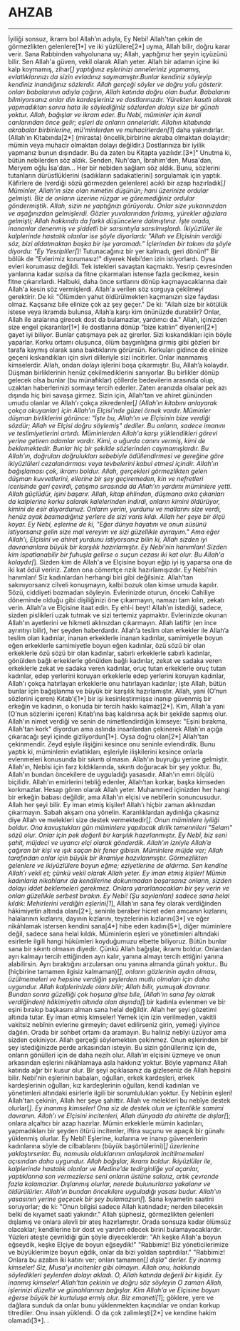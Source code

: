 # AHZAB
---
İyiliği sonsuz, ikramı bol Allah’ın adıyla,
Ey Nebi! Allah'tan çekin de görmezlikten gelenlere[1*] ve iki yüzlülere[2*] uyma, Allah bilir, doğru karar verir.
Sana Rabbinden vahyolunana uy; Allah, yaptığınız her şeyin içyüzünü bilir.
Sen Allah'a güven, vekil olarak Allah yeter.
Allah bir adamın içine iki kalp koymamış, zihar[*] yaptığınız eşlerinizi anneleriniz yapmamış, evlatlıklarınızı da sizin evladınız saymamıştır.Bunlar kendiniz söyleyip kendiniz inandığınız sözlerdir. Allah gerçeği söyler ve doğru yolu gösterir.
onları babalarının adıyla çağırın, Allah katında doğru olan budur. Babalarını bilmiyorsanız onlar din kardeşleriniz ve dostlarınızdır. Yürekten kasıtlı olarak yapmadıktan sonra hata ile söylediğiniz sözlerden dolayı size bir günah yoktur. Allah, bağışlar ve ikram eder.
Bu Nebi, müminler için kendi canlarından önce gelir; eşleri de onların anneleridir. Allahın kitabında akrabalar birbirlerine, mü'minlerden ve muhacirlerden[1*] daha yakındırlar. (Allah'ın Kitabında[2*] (mirasta) öncelik,birbirine akraba olmaktan dolayıdır; mümin veya muhacir olmaktan dolayı değildir.) Dostlarınıza bir iyilik yapmanız bunun dışındadır. Bu da zaten bu Kitapta yazılıdır.[3*]"
Unutma ki, bütün nebilerden söz aldık. Senden, Nuh'dan, İbrahim'den, Musa'dan, Meryem oğlu İsa'dan... Her bir nebiden sağlam söz aldık.
Bunu, sözlerini tutanların dürüstlüklerini (sadıkların sadakatlerini) sorgulamak için yaptık. Kâfirlere de (verdiği sözü görmezden gelenlere) acıklı bir azap hazırladık[*]
Müminler, Allah'ın size olan nimetini düşünün; hani üzerinize ordular gelmişti. Biz de onların üzerine rüzgar ve göremediğiniz ordular göndermiştik. Allah, sizin ne yaptığnızı görüyordu.
Onlar size yukarınızdan ve aşağınızdan gelmişlerdi. Gözler yuvalarından fırlamış, yürekler ağızlara gelmişti; Allah hakkında da farklı düşüncelere dalmıştınız.
İşte orada, inananlar denenmiş ve şiddetli bir sarsıntıyla sarsılmışlardı.
İkiyüzlüler ile kalplerinde hastalık olanlar ise şöyle diyorlardı: "Allah ve Elçisinin verdiği söz, bizi aldatmaktan başka bir işe yaramadı.”
İçlerinden bir takımı da şöyle diyordu: "Ey Yesripliler[*]!  Tutunacağınız bir yer kalmadı, geri dönün!" Bir bölük de "Evlerimiz korumasız!" diyerek Nebi’den izin istiyorlardı. Oysa evleri korumasız değildi. Tek istekleri savaştan kaçmaktı.
Yesrip çevresinden yanlarına kadar sızılsa da fitne çıkarmaları istense fazla gecikmez, kesin fitne çıkarırlardı.
Halbuki, daha önce sırtlarını dönüp kaçmayacaklarına dair Allah'a kesin söz vermişlerdi. Allah'a verilen söz sorguya çekilmeyi gerektirir.
De ki: "Ölümden yahut öldürülmekten kaçmanızın size faydası olmaz. Kaçsanız bile elinize çok az şey geçer."
De ki: "Allah size bir kötülük istese veya ikramda bulunsa, Allah’a karşı kim önünüzde durabilir? Onlar, Allah ile aralarına girecek dost da bulamazlar, yardımcı da."
Allah, içinizden size engel çıkaranlar[1*] ile dostlarına dönüp “bize katılın” diyenleri[2*] gayet iyi biliyor. Bunlar çatışmaya pek az girerler.
Sizi kıskandıkları için böyle yaparlar. Korku ortamı oluşunca, ölüm baygınlığına girmiş gibi gözleri bir tarafa kaymış olarak sana baktıklarını görürsün. Korkuları gidince de elinize geçeni kıskandıkları için sivri dilleriyle sizi incitirler. Onlar inanmamış kimselerdir. Allah, ondan dolayı işlerini boşa çıkarmıştır. Bu, Allah’a kolaydır.
Düşman birliklerinin henüz çekilmediklerini sanıyorlar. Bu birlikler dönüp gelecek olsa bunlar (bu münafıklar) çöllerde bedevilerin arasında olup, uzaktan haberlerinizi sormayı tercih ederler. Zaten aranızda olsalar pek azı dışında hiç biri savaşa girmez.
Sizin için, Allah'tan ve ahiret gününden umudu olanlar ve Allah'ı çokça zikredenler[*] (Allah’ın kitabını anlayarak çokça okuyanlar) için Allah’ın Elçisi’nde güzel örnek vardır.
Müminler düşman birliklerini görünce: "İşte bu, Allah’ın ve Elçisinin bize verdiği sözdür; Allah ve Elçisi doğru söylemiş" dediler. Bu onların, sadece imanını ve teslimiyetlerini artırdı.
Müminlerden Allah'a karşı yüklendikleri görevi yerine getiren adamlar vardır. Kimi, o uğurda canını vermiş, kimi de beklemektedir. Bunlar hiç bir şekilde sözlerinden caymamışlardır.
Bu Allah’ın, doğruları doğrulukları sebebiyle ödüllendirmesi ve gereğine göre ikiyüzlüleri cezalandırması veya tevbelerini kabul etmesi içindir. Allah’ın bağışlaması çok, ikramı boldur.
Allah, gerçekleri görmezlikten gelen düşman kuvvetlerini, ellerine bir şey geçiremeden, kin ve nefretleri icerisinde geri çevirdi, çatışma sırasında da Allah’ın yardımı müminlere yetti. Allah güçlüdür, işini başarır.
Allah, kitap ehlinden, düşmana arka çıkanları da kalplerine korku salarak kalelerinden indirdi, onların kimini öldürüyor, kimini de esir alıyordunuz.
Onların yerini, yurdunu ve mallarını size verdi, henüz ayak basmadığınız yerlere de sizi varis kıldı. Allah her şeye bir ölçü koyar.
Ey Nebi, eşlerine de ki, "Eğer dünya hayatını ve onun süsünü istiyorsanız gelin size mal vereyim ve sizi güzellikle ayırayım."
Ama eğer Allah'ı, Elçisini ve ahiret yurdunu istiyorsanız bilin ki, Allah sizden iyi davrananlara büyük bir karşılık hazırlamıştır.
Ey Nebi’nin hanımları! Sizden kim ispatlanabilir bir fuhuşla gelirse o suçun cezası iki kat olur. Bu Allah'a kolaydır[*].
Sizden kim de Allah'a ve Elçisine boyun eğip iyi iş yaparsa ona da iki kat ödül veririz. Zaten ona cömertçe rızık hazırlamışızdır.
Ey Nebi’nin hanımları! Siz kadınlardan herhangi biri gibi değilsiniz. Allah'tan sakınıyorsanız cilveli konuşmayın, kalbi bozuk olan kimse umuda kapılır. Sözü, ciddiyeti bozmadan söyleyin.
Evlerinizde oturun, önceki Cahiliye döneminde olduğu gibi dişiliğinizi öne çıkarmayın, namazı tam kılın, zekatı verin. Allah'a ve Elçisine itaat edin. Ey ehl-i beyt! Allah’ın istediği, sadece, sizden pislikleri uzak tutmak ve sizi tertemiz yapmaktır.
Evlerinizde okunan Allah'ın ayetlerini ve hikmeti aklınızdan çıkarmayın. Allah latiftir (en ince ayrıntıyı bilir), her şeyden haberdardır.
Allah’a teslim olan erkekler ile Allah’a teslim olan kadınlar, inanan erkeklerle inanan kadınlar, samimiyetle boyun eğen erkeklerle samimiyetle boyun eğen kadınlar, özü sözü bir olan erkeklerle özü sözü bir olan kadınlar, sabırlı erkeklerle sabırlı kadınlar, gönülden bağlı erkeklerle gönülden bağlı kadınlar, zekat ve sadaka veren erkeklerle zekat ve sadaka veren kadınlar, oruç tutan erkeklerle oruç tutan kadınlar, edep yerlerini koruyan erkeklerle edep yerlerini koruyan kadınlar, Allah'ı çokça hatırlayan erkeklerle onu hatırlayan kadınlar; işte Allah, bütün bunlar için bağışlanma ve büyük bir karşılık hazırlamıştır.
Allah, yani (O’nun sözlerini içeren) Kıtab’ı[1*] bir işi kesinleştirmişse inanıp güvenmiş bir erkeğin ve kadının, o konuda bir tercih hakkı kalmaz[2*]. Kim, Allah'a yani (O’nun sözlerini içeren) Kıtab’ına baş kaldırırsa açık bir şekilde sapmış olur.
Allah'ın nimet verdiği ve senin de nimetlendirdiğin kimseye: "Eşini bırakma, Allah'tan kork" diyordun ama aslında insanlardan çekinerek Allah'ın açığa çıkaracağı şeyi içinde gizliyordun[1*]. Oysa doğru olan[2*] Allah'tan çekinmendir. Zeyd eşiyle ilişiğini kesince onu seninle evlendirdik. Bunu yaptık ki, müminlerin evlatlıkları, eşleriyle ilişkilerini kesince onlarla evlenmeleri konusunda bir sıkıntı olmasın. Allah'ın buyruğu yerine gelmiştir.
Allah'ın, Nebîsi için farz kıldıklarında, sıkıntı doğuracak bir şey yoktur. Bu, Allah'ın bundan öncekilere de uyguladığı yasasıdır. Allah'ın emri ölçülü biçilidir.
Allah'ın emirlerini tebliğ edenler, Allah’tan korkar, başka kimseden korkmazlar. Hesap gören olarak  Allah yeter.
Muhammed içinizden her hangi bir erkeğin babası değildir, ama Allah'ın elçisi ve nebîlerin sonuncusudur. Allah her şeyi bilir.
Ey iman etmiş kişiler! Allah'ı hiçbir zaman aklınızdan çıkarmayın.
Sabah akşam ona yönelin.
Karanlıklardan aydınlığa çıkasınız diye Allah ve melekleri size destek vermektedir[*]. Onun müminlere iyiliği boldur.
Ona kavuştukları gün müminlere yapılacak dirlik temennileri "Selam" sözü olur. Onlar için pek değerli bir karşılık hazırlanmıştır.
Ey Nebî, biz seni şahit, müjdeci ve uyarıcı elçi olarak gönderdik.
Allah'ın izniyle Allah’a çağıran bir kişi ve ışık saçan bir fener gibisin.
Müminlere müjde ver; Allah tarafından onlar için büyük bir ikramiye hazırlanmıştır.
Görmezlikten gelenlere ve ikiyüzlülere boyun eğme; eziyetlerine de aldırma. Sen kendine Allah’ı vekil et; çünkü vekil olarak Allah yeter.
Ey iman etmiş kişiler! Mümin kadınlarla nikahlanır da kendilerine dokunmadan boşarsanız onların, sizden dolayı iddet beklemeleri gerekmez. Onlara yararlanacakları bir şey verin ve onları güzellikle serbest bırakın.
Ey Nebi! (Şu sayılanları) sadece sana helal kıldık: Mehirlerini verdiğin eşlerini[1*], Allah'ın sana fey olarak verdiğinden hâkimiyetin altında olanı[2*], seninle beraber hicret eden amcanın kızlarını, halalarının kızlarını, dayının kızlarını, teyzelerinin kızlarını[3*] ve eğer nikâhlamak istersen kendini sana[4*] hibe eden kadını[5*], diğer müminlere değil, sadece sana helal kıldık. Müminlerin eşleri ve yönetimleri altındaki esirlerle ilgili hangi hükümleri koyduğumuzu elbette biliyoruz. Bütün bunlar sana bir sıkıntı olmasın diyedir. Çünkü Allah bağışlar, ikramı boldur.
Onlardan ayrı kalmayı tercih ettiğinden ayrı kalır, yanına almayı tercih ettiğini yanına alabilirsin. Ayrı bıraktığını arzularsan onu yanına almanda günah yoktur.. Bu (hiçbirine tamamen ilgisiz kalmaman)[*], onların gözlerinin aydın olması, üzülmemeleri ve hepsine verdiğin şeylerden mutlu olmaları için daha uygundur. Allah kalplerinizde olanı bilir; Allah bilir, yumuşak davranır.
Bundan sonra güzelliği çok hoşuna gitse bile, (Allah'ın sana fey olarak verdiğinden) hâkimiyetin altında olan dışında[*] bir kadınla evlenmen ve bir eşini bırakıp başkasını alman sana helal değildir. Allah her şeyi gözetimi altında tutar.
Ey iman etmiş kimseler! Yemek için izin verilmeden, vakitli vakitsiz nebînin evlerine girmeyin; davet edilirseniz girin, yemeği yiyince dağılın. Orada bir sohbet ortamı da aramayın. Bu haliniz nebîyi üzüyor ama sizden çekiniyor. Allah gerçeği söylemekten çekinmez. Onun eşlerinden bir şey istediğinizde perde arkasından isteyin. Bu sizin gönülleriniz için de, onların gönülleri için de daha nezih olur. Allah'ın elçisini üzmeye ve onun arkasından eşlerini nikâhlamaya asla hakkınız yoktur. Böyle yapmanız Allah katında ağır bir kusur olur.
Bir şeyi açıklasanız da gizleseniz de Allah hepsini bilir.
Nebi'nin eşlerinin babaları, oğulları, erkek kardeşleri, erkek kardeşlerinin oğulları, kız kardeşlerinin oğulları, kendi kadınları ve yönetimleri altındaki esirlerle ilgili bir sorumlulukları yoktur. Ey Nebînin eşleri! Allah'tan çekinin, Allah her şeye şahittir.
Allah ve melekleri bu nebîye destek olurlar[*]. Ey inanmış kimseler! Ona siz de destek olun ve içtenlikle samimi davranın.
Allah'ı ve Elçisini incitenleri, Allah dünyada da ahirette de dışlar[*]; onlara alçaltıcı bir azap hazırlar.
Mümin erkeklerle mümin kadınları, yapmadıkları bir şeyden ötürü incitenler, iftira suçunu ve apaçık bir günahı yüklenmiş olurlar.
Ey Nebî! Eşlerine, kızlarına ve inanıp güvenenlerin kadınlarına söyle de cilbablarını (büyük başörtülerini)[*] üzerlerine yaklaştırsınlar. Bu, namuslu olduklarının anlaşılarak incitilmemeleri açısından daha uygundur. Allah bağışlar, ikramı boldur.
İkiyüzlüler ile, kalplerinde hastalık olanlar ve Medine’de tedirginliğe yol açanlar, yaptıklarına son vermezlerse seni onların üstüne salarız, artık çevrende fazla kalamazlar.
Dışlanmış olurlar, nerede bulunurlarsa yakalanır ve öldürülürler.
Allah'ın bundan öncekilere uyguladığı yasası budur. Allah'ın yasasının yerine geçecek bir şey bulamazsın[*].
Sana kıyametin saatini soruyorlar; de ki: "Onun bilgisi sadece Allah katındadır; nerden bileceksin belki de kıyamet saati yakındır."
Allah şüphesiz, görmezlikten gelenleri dışlamış ve onlara alevli bir ateş hazırlamıştır.
Orada sonsuza kadar ölümsüz olacaklar; kendilerine bir dost ve yardım edecek birini bulamayacaklardır.
Yüzleri ateşte çevrildiği gün şöyle diyeceklerdir: "Ah keşke Allah'a boyun eğseydik, keşke Elçiye de boyun eğseydik!"
"Rabbimiz! Biz yöneticilerimize ve büyüklerimize boyun eğdik, onlar da bizi yoldan saptırdılar."
"Rabbimiz! Onlara bu azabın iki katını ver; onları tamamen[*] dışla" derler.
Ey inanmış kimseler! Siz, Musa'yı incitenler gibi olmayın. Allah onu, hakkında söyledikleri şeylerden dolayı akladı. O, Allah katında değerli bir kişidir.
Ey inanmış kimseler! Allah'tan çekinin ve doğru söz söyleyin
O zaman Allah, işlerinizi düzeltir ve günahlarınızı bağışlar. Kim Allah'a ve Elçisine boyun eğerse büyük bir kurtuluşa ermiş olur.
Biz emaneti[1*]; göklere, yere ve dağlara sunduk da onlar bunu yüklenmekten kaçındılar ve ondan korkup titrediler. Onu insan yüklendi. O da çok zalimleşti[2*] ve kendine hakim olamadı[3*]. .